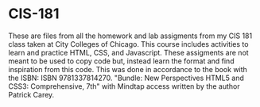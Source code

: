 # CIS-181
These are files from all the homework and lab assigments from my CIS 181 class taken at City Colleges of Chicago. This course includes activities to learn 
and practice HTML, CSS, and Javascript. These assigments are not meant to be used to copy code but, instead learn the format and find inspiration from this code.
This was done in accordance to the book with the ISBN: ISBN 9781337814270.
"Bundle: New Perspectives HTML5 and CSS3: Comprehensive, 7th" with Mindtap access written by the author Patrick Carey.